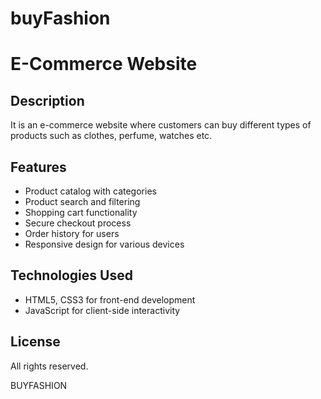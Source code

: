 # buyFashion
# E-Commerce Website


## Description
It is an e-commerce website where customers can buy different types of products such as clothes, perfume, watches etc.

## Features
- Product catalog with categories
- Product search and filtering
- Shopping cart functionality
- Secure checkout process
- Order history for users
- Responsive design for various devices


## Technologies Used

- HTML5, CSS3 for front-end development
- JavaScript for client-side interactivity


## License

All rights reserved.


BUYFASHION

